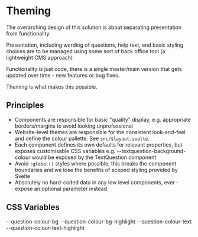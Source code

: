 # Theming

The overarching design of this solution is about separating presentation from functionality.  

Presentation, including wording of questions, help text, and basic styling choices are to be managed using some sort of back office tool (a lightweight CMS approach)  

Functionality is just code, there is a single master/main version that gets updated over time - new features or bug fixes.  

Theming is what makes this possible.

## Principles

- Components are responsible for basic "quality" display, e.g. appropriate borders/margins to avoid looking unprofessional
- Website-level themes are responsible for the consistent look-and-feel and define the colour pallette.  See `src/$layout.svelte`.
- Each component defines its own defaults for relevant properties, but exposes customisable CSS variables
  e.g. --textquestion-background-colour would be exposed by the TextQuestion component
- Avoid `:global()` styles where possible, this breaks the component boundaries and we lose the benefits of scoped styling provided by Svelte
- Absolutely no hard-coded data in any low level components, ever - expose an optional parameter instead.

## CSS Variables

--question-colour-bg
--question-colour-bg-highlight
--question-colour-text
--question-colour-text-highlight
